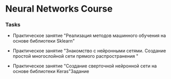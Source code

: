 # Neural Networks Course

### Tasks
+ <a src=''>Практическое занятие "Реализация методов машинного обучения на основе библиотеки Sklearn"</a>

+ <a src=''>Практическое занятие "Знакомство с нейронными сетями. Создание простой многослойной сети прямого распространения "</a>

+ <a src=''>Практическое занятие "Создание сверточной нейронной сети на основе библиотеки Keras"Задание</a>